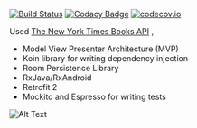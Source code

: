 [![Build Status](https://travis-ci.org/rafaelaaraujo/BestSellers-MVP.svg?branch=master)](https://travis-ci.org/rafaelaaraujo/BestSellers-MVP/) [![Codacy Badge](https://api.codacy.com/project/badge/Grade/6ae83104112148afa7ad64e6511aa872)](https://www.codacy.com/app/rafaelaaraujo/BestSellers-MVP?utm_source=github.com&amp;utm_medium=referral&amp;utm_content=rafaelaaraujo/BestSellers-MVP&amp;utm_campaign=Badge_Grade) [![codecov.io](https://codecov.io/gh/rafaelaaraujo/BestSellers-MVP/branch/master/graphs/badge.svg)](https://codecov.io/gh/rafaelaaraujo/BestSellers-MVP)

Used [The New York Times Books API](https://developer.nytimes.com/books_api.json) , 

- Model View Presenter Architecture (MVP)
- Koin library for writing dependency injection
- Room Persistence Library
- RxJava/RxAndroid
- Retrofit 2
- Mockito and Espresso for writing tests


![Alt Text](https://github.com/rafaelaaraujo/BestSellers/blob/master/appgif.gif)

